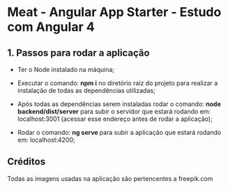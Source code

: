 # Meat - Angular App Starter - Estudo com Angular 4

## 1. Passos para rodar a aplicação

* Ter o Node instalado na máquina;

* Executar o comando:
 <strong>npm i</strong>
 no diretório raiz do projeto para realizar a instalação de todas as dependências utilizadas;
 
* Após todas as dependências serem instaladas rodar o comando:
  <strong>node backend/dist/server</strong>
 para subir o servidor que estará rodando em: localhost:3001 (acessar 
 esse endereço antes de rodar a aplicação);
 
 * Rodar o comando:
  <strong>ng serve </strong>
 para subir a aplicação que estará rodando em: localhost:4200;


## Créditos

Todas as imagens usadas na aplicação são pertencentes a freepik.com
